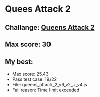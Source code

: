 # Quees Attack 2

## Challange: [Queens Attack 2](https://www.hackerrank.com/challenges/queens-attack-2/problem)
## Max score: 30
## My best:
- Max score: 25.43
- Pass test case: 19/22
- File: queens_attack_2_v6_v2_+_v4.js
- Fail reason: Time limit exceeded